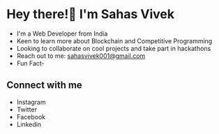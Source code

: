# Hey there!👋 I'm Sahas Vivek

- I'm a Web Developer from India
- Keen to learn more about Blockchain and Competitive Programming
- Looking to collaborate on cool projects and take part in hackathons
- Reach out to me: sahasvivek001@gmail.com
- Fun Fact-

## Connect with me

- Instagram
- Twitter
- Facebook
- Linkedin